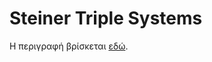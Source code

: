 # Steiner Triple Systems

Η περιγραφή βρίσκεται [εδώ](https://github.com/Fade1/Algorithms/blob/master/SteinerTripleSystems/assignment_2017_3.ipynb).

